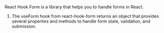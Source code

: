 React Hook Form is a library that helps you to handle forms in React.

1. The useForm hook from react-hook-form returns an object that provides several properties and methods to handle form state, validation, and submission.
